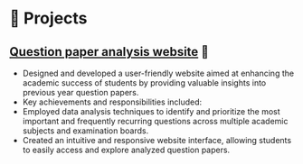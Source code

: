 # 🧪 Projects

## [Question paper analysis website](https://github.com/adilzubair/frost) 🔗
- Designed and developed a user-friendly website aimed at enhancing the academic success of students by providing valuable insights into previous year question papers. 
- Key achievements and responsibilities included:
 - Employed data analysis techniques to identify and prioritize the most important and frequently recurring questions across multiple academic subjects and examination boards.
 - Created an intuitive and responsive website interface, allowing students to easily access and explore analyzed question papers.
